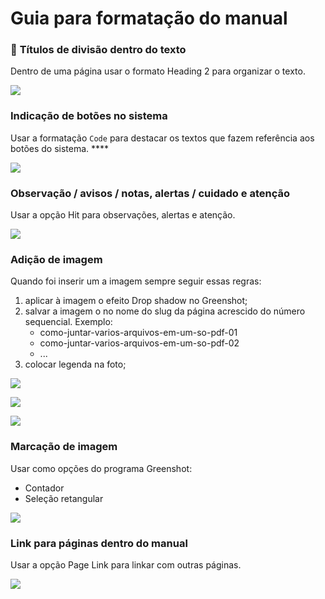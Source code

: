 # Guia para formatação do manual

### 📃 **Títulos de divisão dentro do texto**

Dentro de uma página usar o formato Heading 2 para organizar o texto.

![](https://lh5.googleusercontent.com/SvPY5NpBbUmzWF9-T0MBF4eF9FR54UsJh-BvPmarS3HLY5_NrLh1hhpty2NpM0zik35tIVEUX7ueRqBRO5BX1ZErFdDBu1Ry6fgsbMGcawYNq1Xim199pl8pzkbfZEUPqSmjK_YG)

### **Indicação de botões no sistema**

Usar a formatação `Code` para destacar os textos que fazem referência aos botões do sistema. ****

![](https://lh4.googleusercontent.com/55mbjd1f9gLuEUufuQO_673_8ggYRY0A2CXcmYA6MwPEWqkXLEvDsu0QseX6aCbAvZsFE4DiO_7kLpeb2qe3mOuI02IXNriT7AC_QfS3a40tEv43uM1rvF7XVHjRyXpLWqIVU5Rs)

### **Observação / avisos / notas, alertas / cuidado e atenção**

Usar a opção Hit para observações, alertas e atenção.

![](https://lh4.googleusercontent.com/KLZQLOxpHDClrKpKepPYlWIFIw2qc3oTZXxkZdObv3jChMOwSExO_nt_JPizsZwBfpWq2X-lbBv-ngSqDm-rPcijU60Jc2UlJYRkpxkvUb7qN8ZQdOmjPAgEq8KfBmyLZel1LLgB)

### **Adição de imagem**

Quando foi inserir um a imagem sempre seguir essas regras:

1. aplicar à imagem o efeito Drop shadow no Greenshot;
2. salvar a imagem o no nome do slug da página acrescido do número sequencial. Exemplo: 
   * como-juntar-varios-arquivos-em-um-so-pdf-01
   * como-juntar-varios-arquivos-em-um-so-pdf-02
   * ...
3. colocar legenda na foto;

![](https://lh3.googleusercontent.com/eVvc8OYvIO0rxv4UcvX58x_inDto3WRH6sGj-KV8wuaipdHgh3O0ahBFCFuLkjOF88jqUWGoy8ezG8Ib2XIL3aoDBJo5YWQwZnJg-tBxqTedV7G_C1rmlUnatSDyXYmyjiR_r4Ba)

![](https://lh6.googleusercontent.com/3GK_HsXXCpGvPRhS98u48mTnKHczjfdiU_ZgNA0pEhcbsd6PcZRnOCKp074Z2HX6oconL30LZL6mb8pIS87EJ1o-c76Iem1AH1mS5-SG2sAakGnt2ud4M3FBiwtc3Z6BPRn83f4T)

![](https://lh6.googleusercontent.com/aGwLfulpqT4_6RNIdwmAzwxwEUtCxpN8s6lTCLI0urTbjKUZRUupWxP83jImX6lOcbOucgJlZBuCgfspTz6unawjIZAe3_w4fI5YhiUcuLfC05GfIIloRno8vRW6phdWxCmzwFBQ)

### **Marcação de imagem**

Usar como opções do programa Greenshot:

* Contador
* Seleção retangular

![](https://lh5.googleusercontent.com/UgX98oijENxGZoJNPdzfFGUmoMjzBNknkTVpewR949GiTXk1g3BQg3XCMWgAXNZ9Ms0WSaJrX1_gc-f3L5KLJWfX7ry-pS9U-RGgddSNArLhIZuUFzbfWgJ-3on02k3rNyJQTJaL)

### **Link para páginas dentro do manual**

Usar a opção Page Link para linkar com outras páginas.

![](https://lh4.googleusercontent.com/nbIjjW8oa-nk2avW84xwILy7-s1UWaCOmIrWga0qi8dFilcSOTau-lu8QL_OMEdZQavnn8BRhVdXtIV2CakakYkK4ZYDQrCwSB76CcJsarr_On473V6OrhtXZu7RCKtNnPl47W0f)

